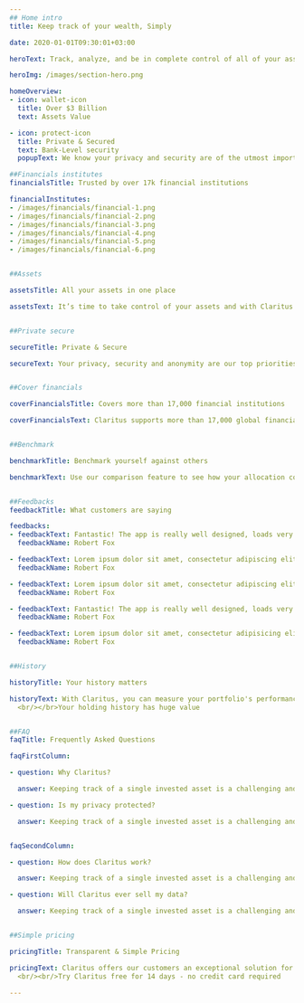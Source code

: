 ```yaml
---
## Home intro
title: Keep track of your wealth, Simply

date: 2020-01-01T09:30:01+03:00

heroText: Track, analyze, and be in complete control of all of your assets and investments - all in one place!

heroImg: /images/section-hero.png

homeOverview: 
- icon: wallet-icon
  title: Over $3 Billion
  text: Assets Value

- icon: protect-icon
  title: Private & Secured
  text: Bank-Level security
  popupText: We know your privacy and security are of the utmost importance to you, which is why we are committed to the highest standards of data security and encryption. With Claritus, you know your data is for your eyes only.

##Financials institutes
financialsTitle: Trusted by over 17k financial institutions

financialInstitutes:
- /images/financials/financial-1.png
- /images/financials/financial-2.png
- /images/financials/financial-3.png
- /images/financials/financial-4.png
- /images/financials/financial-5.png
- /images/financials/financial-6.png


##Assets 

assetsTitle: All your assets in one place

assetsText: It’s time to take control of your assets and with Claritus you can easily track ALL of your assets and investments! You will have an automatic and clear view of your holdings, without using spreadsheets and without needing a degree in finance!!


##Private secure

secureTitle: Private & Secure

secureText: Your privacy, security and anonymity are our top priorities. All of your information is secure and encrypted at all times. We really mean at all times! Your data is fully encrypted at rest and in- transit. All of your information and credentials are always safe with Claritus!


##Cover financials

coverFinancialsTitle: Covers more than 17,000 financial institutions

coverFinancialsText: Claritus supports more than 17,000 global financial institutions, brokerages, and other financial organizations to provide automatic and up-to-date data.


##Benchmark

benchmarkTitle: Benchmark yourself against others

benchmarkText: Use our comparison feature to see how your allocation compares to other investors similar to you. Share insights, investing ideas and strategies every day.


##Feedbacks
feedbackTitle: What customers are saying

feedbacks:
- feedbackText: Fantastic! The app is really well designed, loads very fast and I really appreciate the subtle details that have been included. I'm very happy to have found it.
  feedbackName: Robert Fox

- feedbackText: Lorem ipsum dolor sit amet, consectetur adipiscing elit ut aliquam, purus sit amet luctus venenatis, lectus magna fringilla urna, porttitor
  feedbackName: Robert Fox

- feedbackText: Lorem ipsum dolor sit amet, consectetur adipiscing elit ut aliquam, purus sit amet luctus venenatis, lectus magna fringilla urna, porttitor rhoncus dolor purus non enim praesent ele porttitor rhoncus dolor purus non enim praesent ele 
  feedbackName: Robert Fox

- feedbackText: Fantastic! The app is really well designed, loads very fast and I really appreciate the subtle details that have been included. I'm very happy to have found it.
  feedbackName: Robert Fox

- feedbackText: Lorem ipsum dolor sit amet, consectetur adipisicing elit. Ad aliquam fuga laborum laudantium porro, praesentium quam saepe sit tempora voluptatem.
  feedbackName: Robert Fox


##History

historyTitle: Your history matters

historyText: With Claritus, you can measure your portfolio's performance over time easily and accurately. Use Claritus' dynamic analytics and portfolio cross-asset comparisons to make intelligent and informed financial decisions.
  <br/></br>Your holding history has huge value


##FAQ
faqTitle: Frequently Asked Questions

faqFirstColumn:

- question: Why Claritus?

  answer: Keeping track of a single invested asset is a challenging and tedious task, let alone a number of assets scattered across several accounts. Whether you invest in the stock market, real estate, or any other alternative investment type, Claritus provides you with a clear image of ALL your combined assets in one place, anytime you need it

- question: Is my privacy protected?

  answer: Keeping track of a single invested asset is a challenging and tedious task, let alone a number of assets scattered across several accounts. Whether you invest in the stock market, real estate, or any other alternative investment type, Claritus provides you with a clear image of ALL your combined assets in one place, anytime you need it


faqSecondColumn:

- question: How does Claritus work?

  answer: Keeping track of a single invested asset is a challenging and tedious task, let alone a number of assets scattered across several accounts. Whether you invest in the stock market, real estate, or any other alternative investment type, Claritus provides you with a clear image of ALL your combined assets in one place, anytime you need it

- question: Will Claritus ever sell my data?

  answer: Keeping track of a single invested asset is a challenging and tedious task, let alone a number of assets scattered across several accounts. Whether you invest in the stock market, real estate, or any other alternative investment type, Claritus provides you with a clear image of ALL your combined assets in one place, anytime you need it


##Simple pricing

pricingTitle: Transparent & Simple Pricing

pricingText: Claritus offers our customers an exceptional solution for a fair, and low subscription cost. There will never be hidden fees or costs. We believe in being transparent and up front with our customers at all times.
  <br/><br/>Try Claritus free for 14 days - no credit card required

---
```


